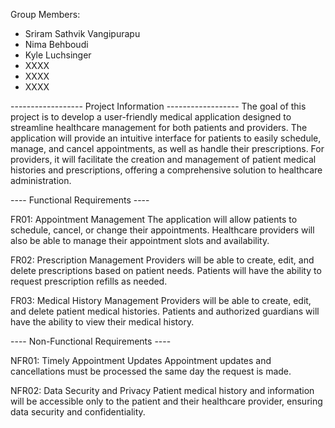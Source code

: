 Group Members:
- Sriram Sathvik Vangipurapu
- Nima Behboudi
- Kyle Luchsinger
- XXXX
- XXXX
- XXXX

------------------ Project Information ------------------
The goal of this project is to develop a user-friendly medical application designed to streamline healthcare management for both patients and providers. The application will provide an intuitive interface for patients to easily schedule, manage, and cancel appointments, as well as handle their prescriptions. For providers, it will facilitate the creation and management of patient medical histories and prescriptions, offering a comprehensive solution to healthcare administration.

---- Functional Requirements ----

FR01: Appointment Management
The application will allow patients to schedule, cancel, or change their appointments. Healthcare providers will also be able to manage their appointment slots and availability.

FR02: Prescription Management
Providers will be able to create, edit, and delete prescriptions based on patient needs. Patients will have the ability to request prescription refills as needed.

FR03: Medical History Management
Providers will be able to create, edit, and delete patient medical histories. Patients and authorized guardians will have the ability to view their medical history.

---- Non-Functional Requirements ----

NFR01: Timely Appointment Updates
Appointment updates and cancellations must be processed the same day the request is made.

NFR02: Data Security and Privacy
Patient medical history and information will be accessible only to the patient and their healthcare provider, ensuring data security and confidentiality.
